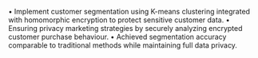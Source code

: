 • Implement customer segmentation using K-means clustering integrated with homomorphic encryption to protect sensitive customer data.
• Ensuring privacy marketing strategies by securely analyzing encrypted
customer purchase behaviour.
• Achieved segmentation accuracy comparable to traditional methods while
maintaining full data privacy.
